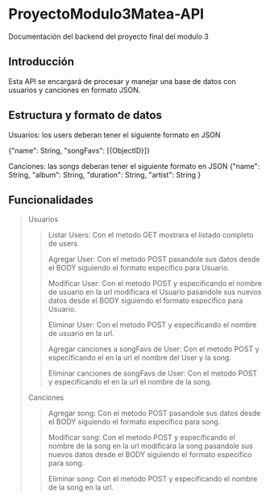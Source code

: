 # ProyectoModulo3Matea-API
Documentación del backend del proyecto final del modulo 3

## Introducción
Esta API se encargará de procesar y manejar una base de datos con usuarios y canciones en formato JSON.

## Estructura y formato de datos

Usuarios: los users deberan tener el siguiente formato en JSON

{"name": String, "songFavs": [{ObjectID}]}

Canciones: las songs deberan tener el siguiente formato en JSON
{"name": String, "album": String, "duration": String, "artist": String }


## Funcionalidades
>
> Usuarios
>>
>> Listar Users: Con el metodo GET mostrara el listado completo de users.
>>
>> Agregar User: Con el metodo POST pasandole sus datos desde el BODY siguiendo el formato especifico para Usuario.
>>
>> Modificar User: Con el metodo POST y especificando el nombre de usuario en la url modificara el Usuario pasandole sus nuevos datos desde el BODY siguiendo el formato especifico para Usuario.
>>
>> Eliminar User: Con el metodo POST y especificando el nombre de usuario en la url.
>>
>> Agregar canciones a songFavs de User: Con el metodo POST y especificando el en la url el nombre del User y la song.
>>
>> Eliminar canciones de songFavs de User: Con el metodo POST y especificando el en la url el nombre de la song.
>
>
> Canciones
>>
>> Agregar song: Con el metodo POST pasandole sus datos desde el BODY siguiendo el formato especifico para song.
>>
>> Modificar song: Con el metodo POST y especificando el nombre de la song en la url modificara la song pasandole sus nuevos datos desde el BODY siguiendo el formato especifico para song.
>>
>> Eliminar song: Con el metodo POST y especificando el nombre de la song en la url.
